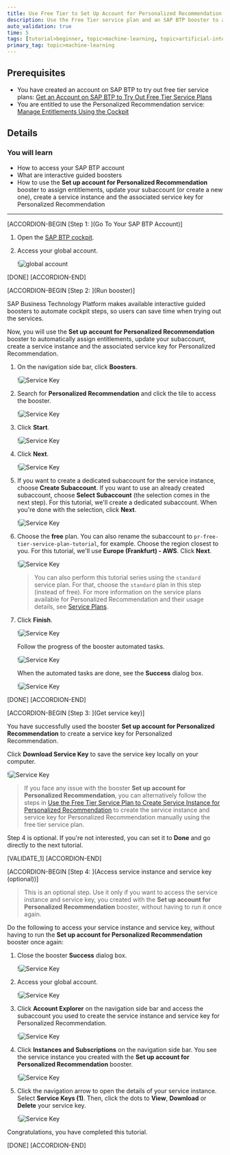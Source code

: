 ```yaml
---
title: Use Free Tier to Set Up Account for Personalized Recommendation and Get Service Key
description: Use the Free Tier service plan and an SAP BTP booster to automatically create a service instance, and the associated service key for Personalized Recommendation.
auto_validation: true
time: 5
tags: [tutorial>beginner, topic>machine-learning, topic>artificial-intelligence, topic>cloud, software-product>sap-business-technology-platform, software-product>sap-ai-business-services, software-product>personalized-recommendation, tutorial>free-tier]
primary_tag: topic>machine-learning
---
```


## Prerequisites
- You have created an account on SAP BTP to try out free tier service plans: [Get an Account on SAP BTP to Try Out Free Tier Service Plans](btp-free-tier-account)
- You are entitled to use the Personalized Recommendation service: [Manage Entitlements Using the Cockpit](btp-cockpit-entitlements)

## Details
### You will learn
  - How to access your SAP BTP account
  - What are interactive guided boosters
  - How to use the **Set up account for Personalized Recommendation** booster to assign entitlements, update your subaccount (or create a new one), create a service instance and the associated service key for Personalized Recommendation
---

[ACCORDION-BEGIN [Step 1: ](Go To Your SAP BTP Account)]

1. Open the [SAP BTP cockpit](https://account.hana.ondemand.com/cockpit#/home/allaccounts).

2. Access your global account.

    !![global account](global-account.png)

[DONE]
[ACCORDION-END]


[ACCORDION-BEGIN [Step 2: ](Run booster)]

SAP Business Technology Platform makes available interactive guided boosters to automate cockpit steps, so users can save time when trying out the services.

Now, you will use the **Set up account for Personalized Recommendation** booster to automatically assign entitlements, update your subaccount, create a service instance and the associated service key for Personalized Recommendation.

1. On the navigation side bar, click **Boosters**.

    !![Service Key](access-booster.png)

2. Search for **Personalized Recommendation** and click the tile to access the booster.

    !![Service Key](access-booster-tile.png)

3. Click **Start**.

    !![Service Key](booster-start.png)

4. Click **Next**.

    !![Service Key](booster-next.png)

5. If you want to create a dedicated subaccount for the service instance, choose **Create Subaccount**. If you want to use an already created subaccount, choose **Select Subaccount** (the selection comes in the next step). For this tutorial, we'll create a dedicated subaccount. When you're done with the selection, click **Next**.

    !![Service Key](booster-scenario.png)

6. Choose the **free** plan. You can also rename the subaccount to `pr-free-tier-service-plan-tutorial`, for example. Choose the region closest to you. For this tutorial, we'll use **Europe (Frankfurt) - AWS**. Click **Next**.

    !![Service Key](booster-subaccount.png)

    >You can also perform this tutorial series using the `standard` service plan. For that, choose the `standard` plan in this step (instead of free). For more information on the service plans available for Personalized Recommendation and their usage details, see [Service Plans](https://help.sap.com/docs/Personalized_Recommendation/2c2078b9efa84566ac19d44df9625c65/b6042634958d4bb48288ced513944b29.html).

7. Click **Finish**.

    !![Service Key](booster-finish.png)

    Follow the progress of the booster automated tasks.

    !![Service Key](booster-progress.png)

    When the automated tasks are done, see the **Success** dialog box.

    !![Service Key](booster-success.png)

[DONE]
[ACCORDION-END]


[ACCORDION-BEGIN [Step 3: ](Get service key)]

You have successfully used the booster **Set up account for Personalized Recommendation** to create a service key for Personalized Recommendation.

Click **Download Service Key** to save the service key locally on your computer.

!![Service Key](booster-success-key.png)

>If you face any issue with the booster **Set up account for Personalized Recommendation**, you can alternatively follow the steps in [Use the Free Tier Service Plan to Create Service Instance for Personalized Recommendation](cp-aibus-pr-free-service-instance) to create the service instance and service key for Personalized Recommendation manually using the free tier service plan.

Step 4 is optional. If you're not interested, you can set it to **Done** and go directly to the next tutorial.

[VALIDATE_1]
[ACCORDION-END]


[ACCORDION-BEGIN [Step 4: ](Access service instance and service key (optional))]

> This is an optional step. Use it only if you want to access the service instance and service key, you created with the **Set up account for Personalized Recommendation** booster, without having to run it once again.

Do the following to access your service instance and service key, without having to run the **Set up account for Personalized Recommendation** booster once again:

1. Close the booster **Success** dialog box.

    !![Service Key](leave-success.png)

2. Access your global account.

    !![Service Key](access-global-account.png)

3. Click **Account Explorer** on the navigation side bar and access the subaccount you used to create the service instance and service key for Personalized Recommendation.

    !![Service Key](subaccounts.png)

4. Click **Instances and Subscriptions** on the navigation side bar. You see the service instance you created with the **Set up account for Personalized Recommendation** booster.

    !![Service Key](service-instance.png)

5. Click the navigation arrow to open the details of your service instance. Select **Service Keys (1)**. Then, click the dots to **View**, **Download** or **Delete** your service key.

    !![Service Key](service-key.png)

Congratulations, you have completed this tutorial.

[DONE]
[ACCORDION-END]
